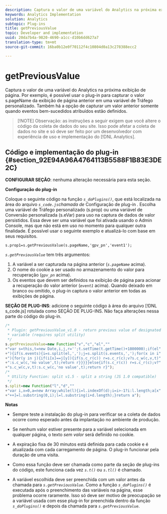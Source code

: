 ```yaml
---
description: Captura o valor de uma variável do Analytics na próxima exibição de página. Por exemplo, é possível usar o plug-in para capturar o valor s.pageName da exibição de página anterior em uma variável de Tráfego personalizado. Também há a opção de capturar um valor anterior somente quando eventos bem-sucedidos atribuídos estão definidos.
keywords: Analytics Implementation
solution: Analytics
subtopic: Plug-ins
title: getPreviousValue
topic: Developer and implementation
uuid: 20da7b4a-9820-4690-a1cc-d10b6dd627a7
translation-type: tm+mt
source-git-commit: 16ba0b12e0f70112f4c10804d0a13c278388ecc2

---
```



# getPreviousValue

Captura o valor de uma variável do Analytics na próxima exibição de página. Por exemplo, é possível usar o plug-in para capturar o valor s.pageName da exibição de página anterior em uma variável de Tráfego personalizado. Também há a opção de capturar um valor anterior somente quando eventos bem-sucedidos atribuídos estão definidos.

> [!NOTE] Observação: as instruções a seguir exigem que você altere o código da coleta de dados do seu site. Isso pode afetar a coleta de dados no site e só deve ser feito por um desenvolvedor com experiência de uso e implementação do [!DNL Analytics].

## Código e implementação do plug-in {#section_92E94A96A4764113B5588F1B83E3DE2C}

**CONFIGURAR SEÇÃO**: nenhuma alteração necessária para esta seção.

**Configuração do plug-in**

Coloque o seguinte código na função *`s_doPlugins()`*, que está localizada na área do arquivo *`s_code.js`chamada de* Configuração de plug-in *.* Escolha uma variável de Tráfego personalizado (s.prop) ou uma variável de Conversão personalizada (s.eVar) para uso na captura de dados de valor persistidos. Essa deve ser uma variável que foi ativada usando o Admin Console, mas que não está em uso no momento para qualquer outra finalidade. É possível usar o seguinte exemplo e atualizá-lo com base em seus requisitos.

`s.prop1=s.getPreviousValue(s.pageName,'gpv_pn','event1');`

*`s.getPreviousValue`* tem três argumentos:

1. A variável a ser capturada na página anterior (*`s.pageName`* acima).
1. O nome do cookie a ser usado no armazenamento do valor para recuperação (*`gpv_pn`* acima).
1. Os eventos que devem ser definidos na exibição de página para acionar a recuperação do valor anterior (*`event1`* acima). Quando deixado em branco ou omitido, o plug-in captura o valor anterior em todas as exibições de página.

**SEÇÃO DE PLUG-INS**: adicione o seguinte código à área do arquivo [!DNL s_code.js] rotulada como SEÇÃO DE PLUG-INS. Não faça alterações nessa parte do código do plug-in.

```js
/* 
 * Plugin: getPreviousValue_v1.0 - return previous value of designated 
 * variable (requires split utility) 
 */ 
s.getPreviousValue=new Function("v","c","el","" 
+"var s=this,t=new Date,i,j,r='';t.setTime(t.getTime()+1800000);if(el" 
+"){if(s.events){i=s.split(el,',');j=s.split(s.events,',');for(x in i" 
+"){for(y in j){if(i[x]==j[y]){if(s.c_r(c)) r=s.c_r(c);v?s.c_w(c,v,t)" 
+":s.c_w(c,'no value',t);return r}}}}}else{if(s.c_r(c)) r=s.c_r(c);v?" 
+"s.c_w(c,v,t):s.c_w(c,'no value',t);return r}"); 
/* 
 * Utility Function: split v1.5 - split a string (JS 1.0 compatible) 
 */ 
s.split=new Function("l","d","" 
+"var i,x=0,a=new Array;while(l){i=l.indexOf(d);i=i>-1?i:l.length;a[x" 
+"++]=l.substring(0,i);l=l.substring(i+d.length);}return a"); 
```

**Notas**

* Sempre teste a instalação do plug-in para verificar se a coleta de dados ocorre como esperado antes da implantação no ambiente de produção.
* Se nenhum valor estiver presente para a variável selecionada em qualquer página, o texto *sem valor* será definido no cookie.
* A expiração fixa de 30 minutos está definida para cada cookie e é atualizada com cada carregamento de página. O plug-in funcionar pela duração de uma visita.
* Como essa função deve ser chamada como parte da seção de plug-ins do código, este funciona cada vez *`s.t()`* ou *`s.tl()`* é chamado.

* A variável escolhida deve ser preenchida com um valor antes da chamada para *`s.getPreviousValue`*. Como a função *`s_doPlugins()`* é executada após o preenchimento das variáveis na página, esse problema ocorre raramente. Isso só deve ser motivo de preocupação se a variável usada com esse plug-in for preenchida dentro da função *`s_doPlugins()`* e depois da chamada para *`s.getPreviousValue`*.

